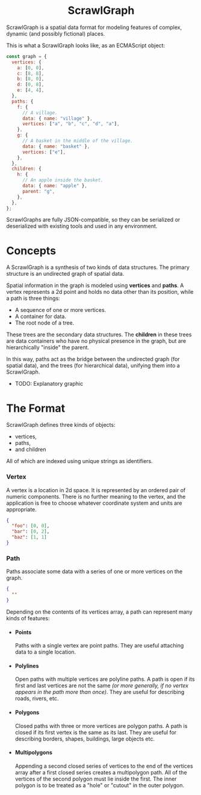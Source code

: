 <h1 style="text-align:center;">ScrawlGraph</h1>

ScrawlGraph is a spatial data format for modeling features of complex, dynamic (and possibly fictional) places.

This is what a ScrawlGraph looks like, as an ECMAScript object:

```js
const graph = {
  vertices: {
    a: [0, 0],
    c: [8, 8],
    b: [8, 0],
    d: [0, 8],
    e: [4, 4],
  },
  paths: {
    f: {
      // A village.
      data: { name: "village" },
      vertices: ["a", "b", "c", "d", "a"],
    },
    g: {
      // A basket in the middle of the village.
      data: { name: "basket" },
      vertices: ["e"],
    },
  },
  children: {
    h: {
      // An apple inside the basket.
      data: { name: "apple" },
      parent: "g",
    },
  },
};
```

ScrawlGraphs are fully JSON-compatible, so they can be serialized or deserialized with existing tools and used in any environment.

# Concepts

A ScrawlGraph is a synthesis of two kinds of data structures. The primary structure is an undirected graph of spatial data.

Spatial information in the graph is modeled using **vertices** and **paths**. A vertex represents a 2d point and holds no data other than its position, while a path is three things:

- A sequence of one or more vertices.
- A container for data.
- The root node of a tree.

These trees are the secondary data structures. The **children** in these trees are data containers who have no physical presence in the graph, but are hierarchically "inside" the parent.

In this way, paths act as the bridge between the undirected graph (for spatial data), and the trees (for hierarchical data), unifying them into a ScrawlGraph.

- TODO: Explanatory graphic

# The Format

ScrawlGraph defines three kinds of objects:

- vertices,
- paths,
- and children

All of which are indexed using unique strings as identifiers.

### Vertex

A vertex is a location in 2d space. It is represented by an ordered pair of numeric components. There is no further meaning to the vertex, and the application is free to choose whatever coordinate system and units are appropriate.

```json
{
  "foo": [0, 0],
  "bar": [0, 2],
  "baz": [1, 1]
}
```

### Path

Paths associate some data with a series of one or more vertices on the graph.

```json
{
  ""
}
```

Depending on the contents of its vertices array, a path can represent many kinds of features:

- #### Points

  Paths with a single vertex are point paths. They are useful attaching data to a single location.

- #### Polylines

  Open paths with multiple vertices are polyline paths. A path is open if its first and last vertices are not the same _(or more generally, if no vertex appears in the path more than once)_. They are useful for describing roads, rivers, etc.

- #### Polygons

  Closed paths with three or more vertices are polygon paths. A path is closed if its first vertex is the same as its last. They are useful for describing borders, shapes, buildings, large objects etc.

- #### Multipolygons

  Appending a second closed series of vertices to the end of the vertices array after a first closed series creates a multipolygon path. All of the vertices of the second polygon must lie inside the first. The inner polygon is to be treated as a "hole" or "cutout" in the outer polygon.
